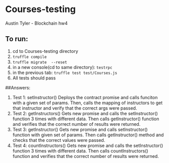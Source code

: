 # Courses-testing
Austin Tyler - Blockchain hw4

## To run:

1. cd to Courses-testing directory
1. `truffle compile`
1. `truffle migrate  --reset`
1. in a new console(cd to same directory): `testrpc`
1. in the previous tab: `truffle test test/Courses.js`
1. All tests should pass

##Answers:

1. Test 1: setInstructor()
  Deploys the contract promise and calls funciton with a given set of params. Then, calls the mapping of instructors to get that instructor and verify that the correct args were passed.
1. Test 2: getInstructors()
  Gets new promise and calls the setInstructor() function 3 times with different data. Then calls getInstructor() function and verifies that the correct number of results were returned.
1. Test 3: getInstructor()
  Gets new promise and calls setInstructor() function with given set of params. Then calls getInstructor() method and checks that the correct values were passed.
1. Test 4: countInstructors()
  Gets new promise and calls the setInstructor() function 3 times with different data. Then calls countInstructors() function and verifies that the correct number of results were returned.

